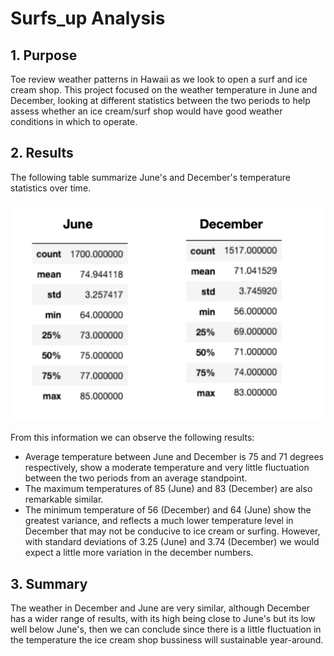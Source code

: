 # Surfs_up Analysis

## 1. Purpose
Toe review weather patterns in Hawaii as we look to open a surf and ice cream shop. This project focused on the weather temperature in June and December, looking at different statistics between the two periods to help assess whether an ice cream/surf shop would have good weather conditions in which to operate.

## 2. Results
The following table summarize June's and December's temperature statistics over time.
<p align="center">
  <img  src="Jun_Dec.png">
</p>
From this information we can observe the following results:

* Average temperature between June and December is 75 and 71 degrees respectively, show a moderate temperature and very little fluctuation between the two periods from an average standpoint.
* The maximum temperatures of 85 (June) and 83 (December) are also remarkable similar.
* The minimum temperature of 56 (December) and 64 (June) show the greatest variance, and reflects a much lower temperature level in December that may not be conducive to ice cream or surfing. However, with standard deviations of 3.25 (June) and 3.74 (December) we would expect a little more variation in the december numbers.

## 3. Summary

The weather in December and June are very similar, although December has a wider range of results, with its high being close to June's but its low well below June's, then we can conclude since there is a little fluctuation in the temperature the ice cream shop bussiness will sustainable year-around.
